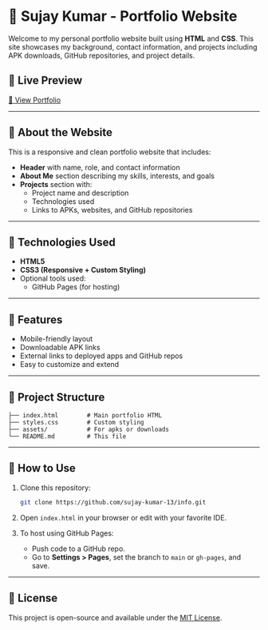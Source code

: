 # 💼 Sujay Kumar - Portfolio Website

Welcome to my personal portfolio website built using **HTML** and **CSS**. This site showcases my background, contact information, and projects including APK downloads, GitHub repositories, and project details.

## 📌 Live Preview
[🔗 View Portfolio](https://sujay-kumar-13.github.io/info/)  

---

## 📄 About the Website

This is a responsive and clean portfolio website that includes:
- **Header** with name, role, and contact information
- **About Me** section describing my skills, interests, and goals
- **Projects** section with:
  - Project name and description
  - Technologies used
  - Links to APKs, websites, and GitHub repositories

---

## 🧰 Technologies Used

- **HTML5**  
- **CSS3 (Responsive + Custom Styling)**  
- Optional tools used:
  - GitHub Pages (for hosting)

---

## 📱 Features

- Mobile-friendly layout
- Downloadable APK links
- External links to deployed apps and GitHub repos
- Easy to customize and extend

---

## 📂 Project Structure

```
├── index.html        # Main portfolio HTML
├── styles.css        # Custom styling
├── assets/           # For apks or downloads
└── README.md         # This file
```

---

## 🚀 How to Use

1. Clone this repository:
   ```bash
   git clone https://github.com/sujay-kumar-13/info.git
   ```

2. Open `index.html` in your browser or edit with your favorite IDE.

3. To host using GitHub Pages:
   - Push code to a GitHub repo.
   - Go to **Settings > Pages**, set the branch to `main` or `gh-pages`, and save.

---

## 📃 License

This project is open-source and available under the [MIT License](LICENSE).